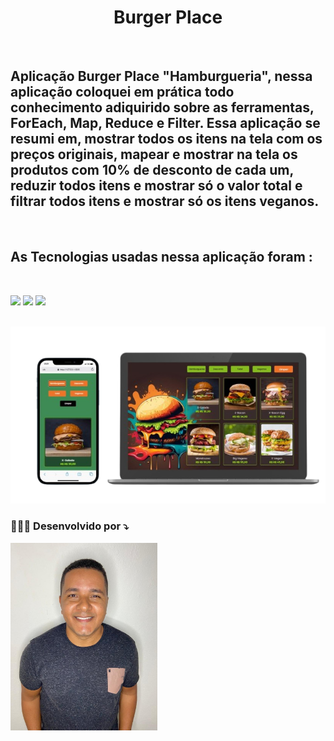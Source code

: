 <h1 align="center">Burger Place</h1>
<br>
<h2>Aplicação Burger Place "Hamburgueria", nessa aplicação coloquei em prática todo conhecimento adiquirido sobre as ferramentas, ForEach, Map, Reduce e Filter.
Essa aplicação se resumi em, mostrar todos os itens na tela com os preços originais, mapear e mostrar na tela os produtos com 10% de desconto de cada um,
reduzir todos itens e mostrar só o valor total e filtrar todos itens e mostrar só os itens veganos.</h2>
<br>
<h2>As Tecnologias usadas nessa aplicação foram :</h2>
<br>
<p align="left">
<img src="https://img.shields.io/badge/JavaScript-323330?style=for-the-badge&logo=javascript&logoColor=F7DF1E">
<img src="https://img.shields.io/badge/HTML5-E34F26?style=for-the-badge&logo=html5&logoColor=white">
<img src="https://img.shields.io/badge/CSS3-1572B6?style=for-the-badge&logo=css3&logoColor=white">
</p>
<br>
<img src="https://raw.githubusercontent.com/ailtonjunior11/Burger-Place/b0930972af84178b93b84e6adfd9673946dc70be/img/layout-burger.png">
<br>
<h3>👨🏽‍💻 Desenvolvido por ⤵</h3>
<img src="https://raw.githubusercontent.com/ailtonjunior11/Portfolio-2.0/256d496005fb7860b540c54a3d25bd2a8b407ee3/img/photo-sobre.jpg" height="300">
